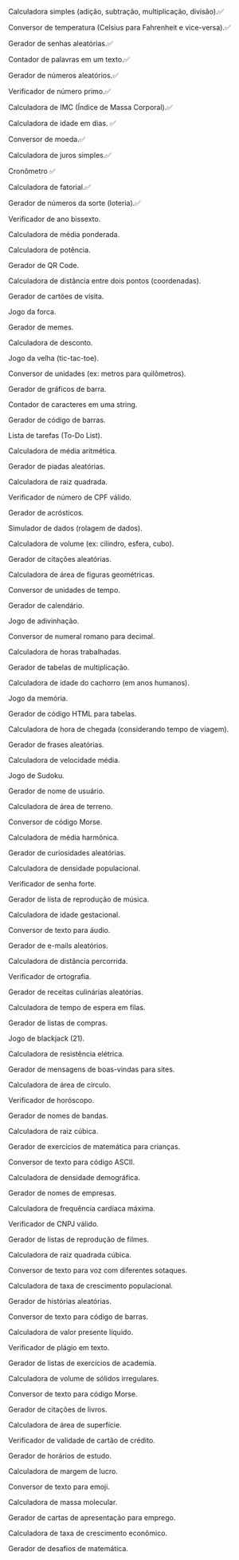 Calculadora simples (adição, subtração, multiplicação, divisão).✅

Conversor de temperatura (Celsius para Fahrenheit e vice-versa).✅

Gerador de senhas aleatórias.✅

Contador de palavras em um texto.✅ 

Gerador de números aleatórios.✅

Verificador de número primo.✅

Calculadora de IMC (Índice de Massa Corporal).✅

Calculadora de idade em dias. ✅

Conversor de moeda.✅

Calculadora de juros simples.✅

Cronômetro ✅

Calculadora de fatorial.✅

Gerador de números da sorte (loteria).✅

Verificador de ano bissexto.

Calculadora de média ponderada.

Calculadora de potência.

Gerador de QR Code.

Calculadora de distância entre dois pontos (coordenadas).

Gerador de cartões de visita.

Jogo da forca.

Gerador de memes.

Calculadora de desconto.

Jogo da velha (tic-tac-toe).

Conversor de unidades (ex: metros para quilômetros).

Gerador de gráficos de barra.

Contador de caracteres em uma string.

Gerador de código de barras.

Lista de tarefas (To-Do List).

Calculadora de média aritmética.

Gerador de piadas aleatórias.

Calculadora de raiz quadrada.

Verificador de número de CPF válido.

Gerador de acrósticos.

Simulador de dados (rolagem de dados).

Calculadora de volume (ex: cilindro, esfera, cubo).

Gerador de citações aleatórias.

Calculadora de área de figuras geométricas.

Conversor de unidades de tempo.

Gerador de calendário.

Jogo de adivinhação.

Conversor de numeral romano para decimal.

Calculadora de horas trabalhadas.

Gerador de tabelas de multiplicação.

Calculadora de idade do cachorro (em anos humanos).

Jogo da memória.

Gerador de código HTML para tabelas.

Calculadora de hora de chegada (considerando tempo de viagem).

Gerador de frases aleatórias.

Calculadora de velocidade média.

Jogo de Sudoku.

Gerador de nome de usuário.

Calculadora de área de terreno.

Conversor de código Morse.

Calculadora de média harmônica.

Gerador de curiosidades aleatórias.

Calculadora de densidade populacional.

Verificador de senha forte.

Gerador de lista de reprodução de música.

Calculadora de idade gestacional.

Conversor de texto para áudio.

Gerador de e-mails aleatórios.

Calculadora de distância percorrida.

Verificador de ortografia.

Gerador de receitas culinárias aleatórias.

Calculadora de tempo de espera em filas.

Gerador de listas de compras.

Jogo de blackjack (21).

Calculadora de resistência elétrica.

Gerador de mensagens de boas-vindas para sites.

Calculadora de área de círculo.

Verificador de horóscopo.

Gerador de nomes de bandas.

Calculadora de raiz cúbica.

Gerador de exercícios de matemática para crianças.

Conversor de texto para código ASCII.

Calculadora de densidade demográfica.

Gerador de nomes de empresas.

Calculadora de frequência cardíaca máxima.

Verificador de CNPJ válido.

Gerador de listas de reprodução de filmes.

Calculadora de raiz quadrada cúbica.

Conversor de texto para voz com diferentes sotaques.

Calculadora de taxa de crescimento populacional.

Gerador de histórias aleatórias.

Conversor de texto para código de barras.

Calculadora de valor presente líquido.

Verificador de plágio em texto.

Gerador de listas de exercícios de academia.

Calculadora de volume de sólidos irregulares.

Conversor de texto para código Morse.

Gerador de citações de livros.

Calculadora de área de superfície.

Verificador de validade de cartão de crédito.

Gerador de horários de estudo.

Calculadora de margem de lucro.

Conversor de texto para emoji.

Calculadora de massa molecular.

Gerador de cartas de apresentação para emprego.

Calculadora de taxa de crescimento econômico.

Gerador de desafios de matemática.

